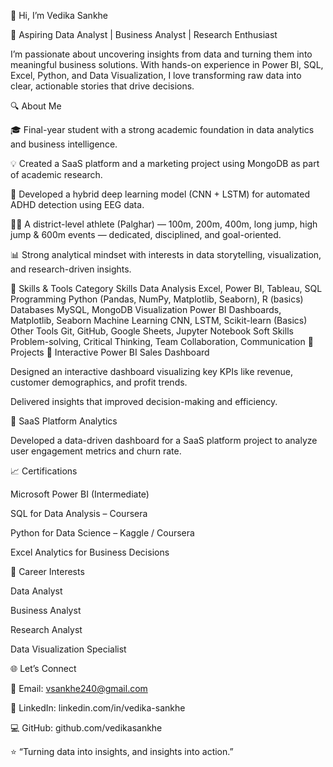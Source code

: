 👋 Hi, I’m Vedika Sankhe

🎯 Aspiring Data Analyst | Business Analyst | Research Enthusiast

I’m passionate about uncovering insights from data and turning them into meaningful business solutions.
With hands-on experience in Power BI, SQL, Excel, Python, and Data Visualization, I love transforming raw data into clear, actionable stories that drive decisions.

🔍 About Me

🎓 Final-year student with a strong academic foundation in data analytics and business intelligence.

💡 Created a SaaS platform and a marketing project using MongoDB as part of academic research.

🧠 Developed a hybrid deep learning model (CNN + LSTM) for automated ADHD detection using EEG data.

🏃‍♀️ A district-level athlete (Palghar) — 100m, 200m, 400m, long jump, high jump & 600m events — dedicated, disciplined, and goal-oriented.

📊 Strong analytical mindset with interests in data storytelling, visualization, and research-driven insights.

🧩 Skills & Tools
Category	Skills
Data Analysis	Excel, Power BI, Tableau, SQL
Programming	Python (Pandas, NumPy, Matplotlib, Seaborn), R (basics)
Databases	MySQL, MongoDB
Visualization	Power BI Dashboards, Matplotlib, Seaborn
Machine Learning	CNN, LSTM, Scikit-learn (Basics)
Other Tools	Git, GitHub, Google Sheets, Jupyter Notebook
Soft Skills	Problem-solving, Critical Thinking, Team Collaboration, Communication
📂 Projects
🔹 Interactive Power BI Sales Dashboard

Designed an interactive dashboard visualizing key KPIs like revenue, customer demographics, and profit trends.

Delivered insights that improved decision-making and efficiency.

🔹 SaaS Platform Analytics

Developed a data-driven dashboard for a SaaS platform project to analyze user engagement metrics and churn rate.

📈 Certifications

Microsoft Power BI (Intermediate)

SQL for Data Analysis – Coursera

Python for Data Science – Kaggle / Coursera

Excel Analytics for Business Decisions

💼 Career Interests

Data Analyst

Business Analyst

Research Analyst

Data Visualization Specialist

🌐 Let’s Connect

📧 Email: vsankhe240@gmail.com

🔗 LinkedIn: linkedin.com/in/vedika-sankhe

💻 GitHub: github.com/vedikasankhe

⭐ “Turning data into insights, and insights into action.”
